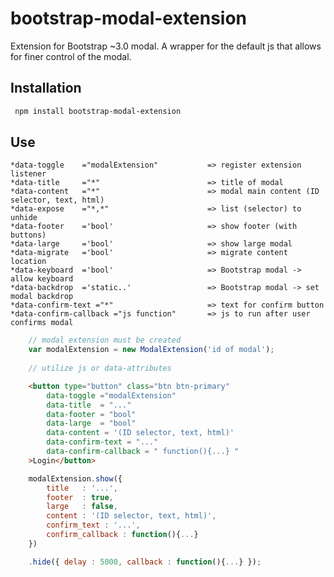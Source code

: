 # bootstrap-modal-extension
 
Extension for Bootstrap ~3.0 modal. A wrapper for the default js that allows for finer control of the modal.

## Installation
```bash
 npm install bootstrap-modal-extension
```
## Use

	*data-toggle 	="modalExtension" 			=> register extension listener
	*data-title 	="*" 						=> title of modal
	*data-content 	="*" 						=> modal main content (ID selector, text, html)
	*data-expose 	="*,*" 						=> list (selector) to unhide
	*data-footer 	='bool'						=> show footer (with buttons)
	*data-large 	='bool'						=> show large modal
	*data-migrate 	='bool'						=> migrate content location
	*data-keyboard 	='bool'						=> Bootstrap modal -> allow keyboard
	*data-backdrop 	='static..'					=> Bootstrap modal -> set modal backdrop
	*data-confirm-text ="*" 					=> text for confirm button
	*data-confirm-callback ="js function" 		=> js to run after user confirms modal

```js
	// modal extension must be created
	var modalExtension = new ModalExtension('id of modal');
	
	// utilize js or data-attributes
```

```html
	<button type="button" class="btn btn-primary"
		data-toggle ="modalExtension"
		data-title 	= "..."
		data-footer = "bool"
        data-large 	= "bool"
		data-content = '(ID selector, text, html)'
		data-confirm-text = "..."
		data-confirm-callback = " function(){...} "
	>Login</button>             
```
```js
	modalExtension.show({
		title 	: '...',
		footer 	: true,
        large 	: false,
		content : '(ID selector, text, html)',
		confirm_text : '...',
		confirm_callback : function(){...}
	})

	.hide({ delay : 5000, callback : function(){...} });
```